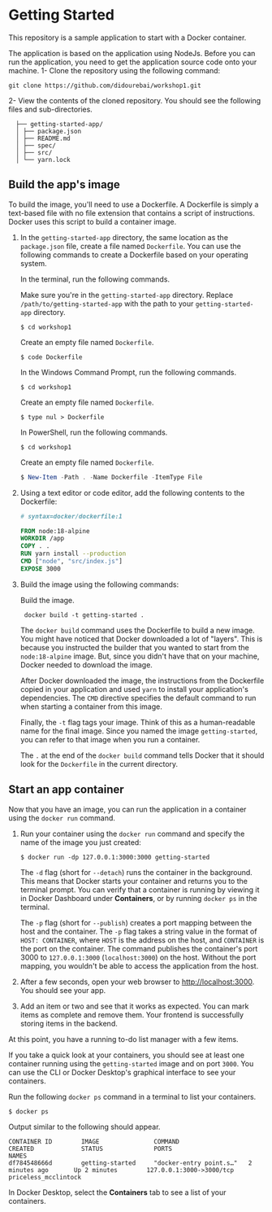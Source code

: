 # Getting Started 

This repository is a sample application to start with a Docker container.

The application is based on the application using NodeJs.
Before you can run the application, you need to get the application source code onto your machine.
1- Clone the repository using the following command:

   ```console
git clone https://github.com/didourebai/workshop1.git
   ```
2- View the contents of the cloned repository. You should see the following files and sub-directories.

 ```text
   ├── getting-started-app/
   │ ├── package.json
   │ ├── README.md
   │ ├── spec/
   │ ├── src/
   │ └── yarn.lock
   ```

## Build the app's image

To build the image, you'll need to use a Dockerfile. A Dockerfile is simply a text-based file with no file extension that contains a script of instructions. Docker uses this script to build a container image.

1. In the `getting-started-app` directory, the same location as the `package.json` file, create a file named `Dockerfile`. You can use the following commands to create a Dockerfile based on your operating system.

   In the terminal, run the following commands.

   Make sure you're in the `getting-started-app` directory. Replace `/path/to/getting-started-app` with the path to your `getting-started-app` directory.

   ```console
   $ cd workshop1
   ```

   Create an empty file named `Dockerfile`.

   ```console
   $ code Dockerfile
   ```

   In the Windows Command Prompt, run the following commands.

   ```console
   $ cd workshop1
   ```

   Create an empty file named `Dockerfile`.

   ```console
   $ type nul > Dockerfile
   ```

   In PowerShell, run the following commands.


   ```console
   $ cd workshop1
   ```

   Create an empty file named `Dockerfile`.

   ```powershell
   $ New-Item -Path . -Name Dockerfile -ItemType File
   ```


2. Using a text editor or code editor, add the following contents to the Dockerfile:

   ```dockerfile
   # syntax=docker/dockerfile:1
   
   FROM node:18-alpine
   WORKDIR /app
   COPY . .
   RUN yarn install --production
   CMD ["node", "src/index.js"]
   EXPOSE 3000
   ```

3. Build the image using the following commands:


   Build the image.
   ```console
    docker build -t getting-started .
   ```

   The `docker build` command uses the Dockerfile to build a new image. You might have noticed that Docker downloaded a lot of "layers". This is because you instructed the builder that you wanted to start from the `node:18-alpine` image. But, since you didn't have that on your machine, Docker needed to download the image.

   After Docker downloaded the image, the instructions from the Dockerfile copied in your application and used `yarn` to install your application's dependencies. The `CMD` directive specifies the default command to run when starting a container from this image.

   Finally, the `-t` flag tags your image. Think of this as a human-readable name for the final image. Since you named the image `getting-started`, you can refer to that image when you run a container.

   The `.` at the end of the `docker build` command tells Docker that it should look for the `Dockerfile` in the current directory.

## Start an app container

Now that you have an image, you can run the application in a container using the `docker run` command.

1. Run your container using the `docker run` command and specify the name of the image you just created:

   ```console
   $ docker run -dp 127.0.0.1:3000:3000 getting-started
   ```

   The `-d` flag (short for `--detach`) runs the container in the background.
   This means that Docker starts your container and returns you to the terminal
   prompt. You can verify that a container is running by viewing it in Docker
   Dashboard under **Containers**, or by running `docker ps` in the terminal.

   The `-p` flag (short for `--publish`) creates a port mapping between the host
   and the container. The `-p` flag takes a string value in the format of
   `HOST: CONTAINER`, where `HOST` is the address on the host, and `CONTAINER` is
   the port on the container. The command publishes the container's port 3000 to
   `127.0.0.1:3000` (`localhost:3000`) on the host. Without the port mapping,
   you wouldn't be able to access the application from the host.

2. After a few seconds, open your web browser to [http://localhost:3000](http://localhost:3000).
   You should see your app.
   

3. Add an item or two and see that it works as expected. You can mark items as complete and remove them. Your frontend is successfully storing items in the backend.


At this point, you have a running to-do list manager with a few items.

If you take a quick look at your containers, you should see at least one container running using the `getting-started` image and on port `3000`. You can use the CLI or Docker Desktop's graphical interface to see your containers.


Run the following `docker ps` command in a terminal to list your containers.

```console
$ docker ps
```
Output similar to the following should appear.
```console
CONTAINER ID        IMAGE               COMMAND                  CREATED             STATUS              PORTS                      NAMES
df784548666d        getting-started     "docker-entry point.s…"   2 minutes ago       Up 2 minutes        127.0.0.1:3000->3000/tcp   priceless_mcclintock
```

In Docker Desktop, select the **Containers** tab to see a list of your containers.

